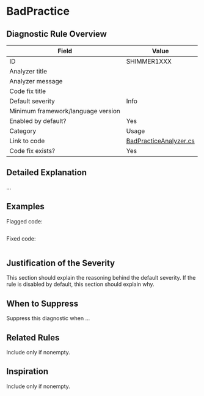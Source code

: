 # BadPractice

## Diagnostic Rule Overview

| Field                              | Value
|------------------------------------|-------
| ID                                 | SHIMMER1XXX
| Analyzer title                     | 
| Analyzer message                   | 
| Code fix title                     | 
| Default severity                   | Info
| Minimum framework/language version | 
| Enabled by default?                | Yes
| Category                           | Usage
| Link to code                       | [BadPracticeAnalyzer.cs](../../src/Shimmering.Analyzers/UsageRules/BadPractice/BadPracticeAnalyzer.cs)
| Code fix exists?                   | Yes

## Detailed Explanation

...

## Examples

Flagged code:
```cs

```

Fixed code:
```cs

```

## Justification of the Severity

This section should explain the reasoning behind the default severity. If the rule is disabled by default, this section should explain why.

## When to Suppress

Suppress this diagnostic when ...

## Related Rules

Include only if nonempty.

## Inspiration

Include only if nonempty.
